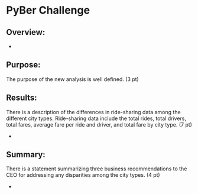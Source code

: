 # PyBer Challenge


## Overview:

- 


## Purpose:
The purpose of the new analysis is well defined. (3 pt)


## Results:
There is a description of the differences in ride-sharing data among the different city types. Ride-sharing data include the total rides, total drivers, total fares, average fare per ride and driver, and total fare by city type. (7 pt)

- 


## Summary: 
There is a statement summarizing three business recommendations to the CEO for addressing any disparities among the city types. (4 pt)

- 